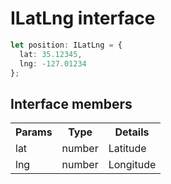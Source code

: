 # ILatLng interface

```typescript
let position: ILatLng = {
  lat: 35.12345,
  lng: -127.01234
};
```


## Interface members


<table>
<tr>
  <th>Params</th>
  <th>Type</th>
  <th>Details</th>
</tr>
<tr>
  <td>lat</td>
  <td>number</td>
  <td>Latitude</td>
</tr>
<tr>
  <td>lng</td>
  <td>number</td>
  <td>Longitude</td>
</tr>
</table>
